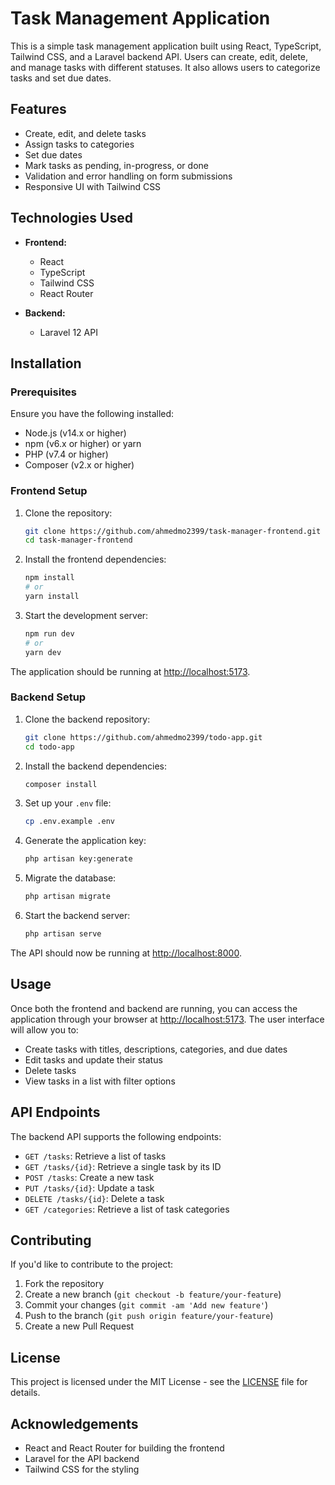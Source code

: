# Task Management Application

This is a simple task management application built using React, TypeScript, Tailwind CSS, and a Laravel backend API. Users can create, edit, delete, and manage tasks with different statuses. It also allows users to categorize tasks and set due dates.

## Features

- Create, edit, and delete tasks
- Assign tasks to categories
- Set due dates
- Mark tasks as pending, in-progress, or done
- Validation and error handling on form submissions
- Responsive UI with Tailwind CSS

## Technologies Used

- **Frontend:**
  - React
  - TypeScript
  - Tailwind CSS
  - React Router

- **Backend:**
  - Laravel 12 API

## Installation

### Prerequisites

Ensure you have the following installed:

- Node.js (v14.x or higher)
- npm (v6.x or higher) or yarn
- PHP (v7.4 or higher)
- Composer (v2.x or higher)

### Frontend Setup

1. Clone the repository:

    ```bash
    git clone https://github.com/ahmedmo2399/task-manager-frontend.git
    cd task-manager-frontend
    ```

2. Install the frontend dependencies:

    ```bash
    npm install
    # or
    yarn install
    ```

3. Start the development server:

    ```bash
    npm run dev
    # or
    yarn dev
    ```

The application should be running at [http://localhost:5173](http://localhost:5173).

### Backend Setup

1. Clone the backend repository:

    ```bash
    git clone https://github.com/ahmedmo2399/todo-app.git
    cd todo-app
    ```

2. Install the backend dependencies:

    ```bash
    composer install
    ```

3. Set up your `.env` file:

    ```bash
    cp .env.example .env
    ```

4. Generate the application key:

    ```bash
    php artisan key:generate
    ```

5. Migrate the database:

    ```bash
    php artisan migrate
    ```

6. Start the backend server:

    ```bash
    php artisan serve
    ```

The API should now be running at [http://localhost:8000](http://localhost:8000).

## Usage

Once both the frontend and backend are running, you can access the application through your browser at [http://localhost:5173](http://localhost:5173). The user interface will allow you to:

- Create tasks with titles, descriptions, categories, and due dates
- Edit tasks and update their status
- Delete tasks
- View tasks in a list with filter options

## API Endpoints

The backend API supports the following endpoints:

- `GET /tasks`: Retrieve a list of tasks
- `GET /tasks/{id}`: Retrieve a single task by its ID
- `POST /tasks`: Create a new task
- `PUT /tasks/{id}`: Update a task
- `DELETE /tasks/{id}`: Delete a task
- `GET /categories`: Retrieve a list of task categories

## Contributing

If you'd like to contribute to the project:

1. Fork the repository
2. Create a new branch (`git checkout -b feature/your-feature`)
3. Commit your changes (`git commit -am 'Add new feature'`)
4. Push to the branch (`git push origin feature/your-feature`)
5. Create a new Pull Request

## License

This project is licensed under the MIT License - see the [LICENSE](LICENSE) file for details.

## Acknowledgements

- React and React Router for building the frontend
- Laravel for the API backend
- Tailwind CSS for the styling

